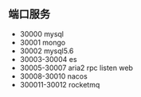 ## 端口服务
- 30000 mysql
- 30001 mongo
- 30002 mysql5.6
- 30003-30004 es
- 30005-30007 aria2 rpc listen web
- 30008-30010 nacos
- 300011-30012 rocketmq